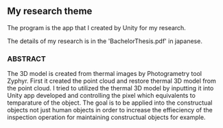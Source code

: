 ## My research theme

The program is the app that I created by Unity for my research.

The details of my research is in the 'BachelorThesis.pdf' in japanese.
### ABSTRACT
The 3D model is created from thermal images by Photogrametry tool Zyphyr. First it created the point cloud and restore thermal 3D model from the point cloud. I tried to utilized the thermal 3D model by inputting it into Unity app developed and controlling the pixel which equivalents to temparature of the object. The goal is to be applied into the constructual objects not just human objects in order to increase the effieciency of the inspection operation for maintaining constructual objects for example.
